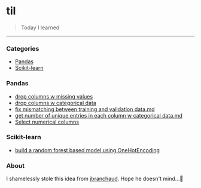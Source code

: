 # til

> Today I learned 

---

### Categories

* [Pandas](#pandas)
* [Scikit-learn](#scikit-learn)

### Pandas
- [drop columns w missing values](pandas/drop-columns-w-missing-values.md)
- [drop columns w categorical data](pandas/drop-columns-w-categorical-data.md)
- [fix mismatching between training and validation data.md](pandas/fix-mismatching-between-training-and-validation-data.md)
- [get number of unique entries in each column w categorical data.md](pandas/get-number-of-unique-entries-in-each-column-w-categorical-data.md)
- [Select numerical columns](select-numerical-columns.md)

### Scikit-learn
- [build a random forest based model using OneHotEncoding](scikit-learn/build-a-random-forest-based-model-using-OneHotEncoding.md)

### About

I shamelessly stole this idea from [jbranchaud](https://github.com/jbranchaud/til). Hope he doesn't mind...🙇‍
